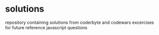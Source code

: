 # solutions

repository containing solutions from coderbyte and codewars excercises for future reference
javascript questions
